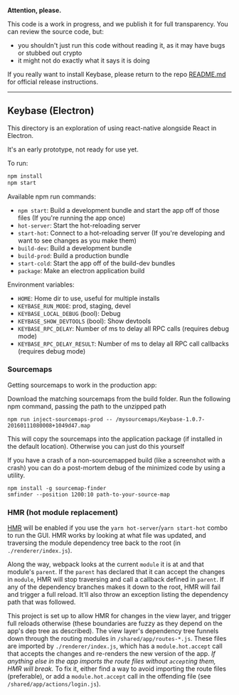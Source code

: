 
**Attention, please.**

This code is a work in progress, and we publish it for full transparency. You can review the source code, but:

 - you shouldn't just run this code without reading it, as it may have bugs or stubbed out crypto
 - it might not do exactly what it says it is doing

If you really want to install Keybase, please return to the repo [README.md](https://github.com/keybase/client/blob/master/README.md) for official release instructions.

----------

## Keybase (Electron)

This directory is an exploration of using react-native alongside React in Electron.

It's an early prototype, not ready for use yet.

To run:

```sh
npm install
npm start
```

Available npm run commands:

 - `npm start`: Build a development bundle and start the app off of those files (If you're running the app once)
 - `hot-server`: Start the hot-reloading server
 - `start-hot`: Connect to a hot-reloading server (If you're developing and want to see changes as you make them)
 - `build-dev`: Build a development bundle
 - `build-prod`: Build a production bundle
 - `start-cold`: Start the app off of the build-dev bundles
 - `package`: Make an electron application build

Environment variables:

 - `HOME`: Home dir to use, useful for multiple installs
 - `KEYBASE_RUN_MODE`: prod, staging, devel
 - `KEYBASE_LOCAL_DEBUG` (bool): Debug
 - `KEYBASE_SHOW_DEVTOOLS` (bool): Show devtools
 - `KEYBASE_RPC_DELAY`: Number of ms to delay all RPC calls (requires debug mode)
 - `KEYBASE_RPC_DELAY_RESULT`: Number of ms to delay all RPC call callbacks (requires debug mode)


### Sourcemaps

Getting sourcemaps to work in the production app:

Download the matching sourcemaps from the build folder. Run the following npm command, passing the path to the unzipped path

```
npm run inject-sourcemaps-prod -- /mysourcemaps/Keybase-1.0.7-20160111080008+1049d47.map
```

This will copy the sourcemaps into the application package (if installed in the default location). Otherwise you can just do this yourself

If you have a crash of a non-sourcemapped build (like a screenshot with a crash) you can do a post-mortem debug of the minimized code by using a utility.

```
npm install -g sourcemap-finder
smfinder --position 1200:10 path-to-your-source-map
```
### HMR (hot module replacement)

[HMR](https://webpack.js.org/concepts/hot-module-replacement/) will be enabled if you use the `yarn hot-server`/`yarn start-hot` combo to run the GUI. HMR works by looking at what file was updated, and traversing the module dependency tree back to the root (in `./renderer/index.js`). 

Along the way, webpack looks at the current `module` it is at and that module's `parent`. If the `parent` has declared that it can accept the changes in `module`, HMR will stop traversing and call a callback defined in `parent`. If any of the dependency branches makes it down to the root, HMR will fail and trigger a full reload. It'll also throw an exception listing the dependency path that was followed.

This project is set up to allow HMR for changes in the view layer, and trigger full reloads otherwise (these boundaries are fuzzy as they depend on the app's dep tree as described). The view layer's dependency tree funnels down through the routing modules in `/shared/app/routes-*.js`. These files are imported by `./renderer/index.js`, which has a `module.hot.accept` call that accepts the changes and re-renders the new version of the app. *If anything else in the app imports the route files without `accept`ing them, HMR will break.* To fix it, either find a way to avoid importing the route files (preferable), or add a `module.hot.accept` call in the offending file (see `/shared/app/actions/login.js`). 
